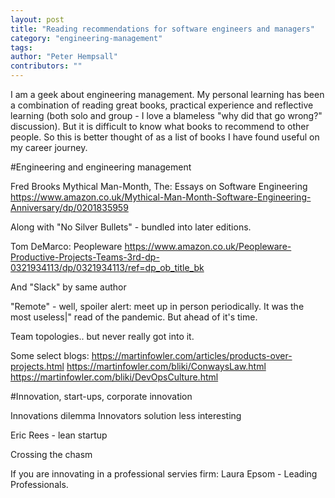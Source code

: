 ```yaml
---
layout: post
title: "Reading recommendations for software engineers and managers"
category: "engineering-management"
tags:  
author: "Peter Hempsall"
contributors: ""
---
```


I am a geek about engineering management. My personal learning has been a combination of reading great books, practical experience and reflective learning (both solo and group - I love a blameless "why did that go wrong?" discussion). But it is difficult to know what books to recommend to other people. So this is better thought of as a list of books I have found useful on my career journey. 

#Engineering and engineering management

 
Fred Brooks
Mythical Man-Month, The: Essays on Software Engineering
https://www.amazon.co.uk/Mythical-Man-Month-Software-Engineering-Anniversary/dp/0201835959
 
Along with "No Silver Bullets" - bundled into later editions.


Tom DeMarco: Peopleware
https://www.amazon.co.uk/Peopleware-Productive-Projects-Teams-3rd-dp-0321934113/dp/0321934113/ref=dp_ob_title_bk

And "Slack" by same author


"Remote" - well, spoiler alert: meet up in person periodically. It was the most useless|" read of the pandemic. But ahead of it's time.


Team topologies.. but never really got into it.
 
 
Some select blogs:
https://martinfowler.com/articles/products-over-projects.html
https://martinfowler.com/bliki/ConwaysLaw.html
https://martinfowler.com/bliki/DevOpsCulture.html
 




#Innovation, start-ups, corporate innovation

Innovations dilemma 
Innovators solution less interesting

Eric Rees - lean startup

Crossing the chasm

If you are innovating in a professional servies firm: Laura Epsom - Leading Professionals.

